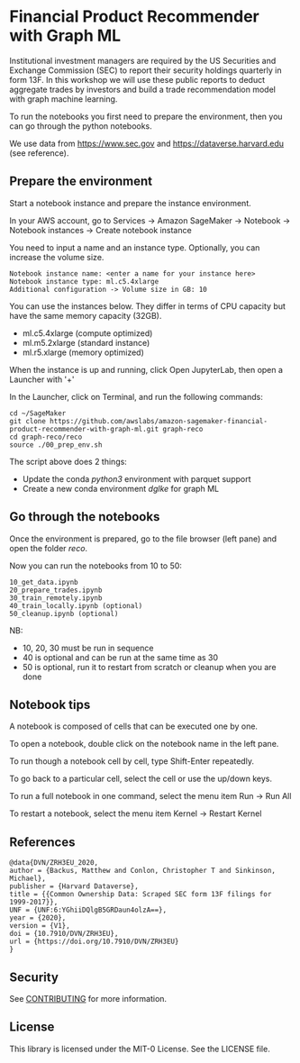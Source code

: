 # Financial Product Recommender with Graph ML

Institutional investment managers are required by the US Securities and Exchange Commission (SEC) 
to report their security holdings quarterly in form 13F.
In this workshop we will use these public reports to deduct aggregate trades by investors and 
build a trade recommendation model with graph machine learning.

To run the notebooks you first need to prepare the environment, then you can go through the python notebooks.

We use data from https://www.sec.gov and https://dataverse.harvard.edu (see reference).


## Prepare the environment

Start a notebook instance and prepare the instance environment.

In your AWS account, go to Services -> Amazon SageMaker -> Notebook -> Notebook instances -> Create notebook instance 

You need to input a name and an instance type. Optionally, you can increase the volume size. 
```
Notebook instance name: <enter a name for your instance here>
Notebook instance type: ml.c5.4xlarge
Additional configuration -> Volume size in GB: 10
```

You can use the instances below. They differ in terms of CPU capacity but have the same memory capacity (32GB).

- ml.c5.4xlarge (compute optimized)
- ml.m5.2xlarge (standard instance)
- ml.r5.xlarge (memory optimized)


When the instance is up and running, click Open JupyterLab, then open a Launcher with '+'

In the Launcher, click on Terminal, and run the following commands:

```
cd ~/SageMaker 
git clone https://github.com/awslabs/amazon-sagemaker-financial-product-recommender-with-graph-ml.git graph-reco
cd graph-reco/reco   
source ./00_prep_env.sh
```

The script above does 2 things:

- Update the conda *python3* environment with parquet support
- Create a new conda environment *dglke* for graph ML


## Go through the notebooks

Once the environment is prepared, go to the file browser (left pane) and open the folder *reco*.

Now you can run the notebooks from 10 to 50:

```
10_get_data.ipynb
20_prepare_trades.ipynb
30_train_remotely.ipynb
40_train_locally.ipynb (optional)
50_cleanup.ipynb (optional)
```

NB:
- 10, 20, 30 must be run in sequence
- 40 is optional and can be run at the same time as 30
- 50 is optional, run it to restart from scratch or cleanup when you are done

## Notebook tips

A notebook is composed of cells that can be executed one by one. 

To open a notebook, double click on the notebook name in the left pane.

To run though a notebook cell by cell, type Shift-Enter repeatedly.

To go back to a particular cell, select the cell or use the up/down keys.

To run a full notebook in one command, select the menu item Run -> Run All

To restart a notebook, select the menu item Kernel -> Restart Kernel

## References

```
@data{DVN/ZRH3EU_2020,
author = {Backus, Matthew and Conlon, Christopher T and Sinkinson, Michael},
publisher = {Harvard Dataverse},
title = {{Common Ownership Data: Scraped SEC form 13F filings for 1999-2017}},
UNF = {UNF:6:YGhiiDQlgB5GRDaun4olzA==},
year = {2020},
version = {V1},
doi = {10.7910/DVN/ZRH3EU},
url = {https://doi.org/10.7910/DVN/ZRH3EU}
}
```

## Security

See [CONTRIBUTING](CONTRIBUTING.md#security-issue-notifications) for more information.

## License

This library is licensed under the MIT-0 License. See the LICENSE file.

